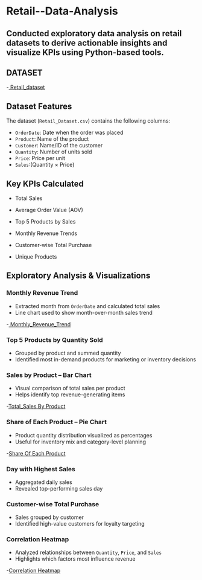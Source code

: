 # Retail--Data-Analysis
## Conducted exploratory data analysis on retail datasets to derive actionable insights and visualize KPIs using Python-based tools.
## DATASET
-<a href = "https://github.com/Antara1900/Retail--Data-Analysis/blob/main/Retail_Dataset.csv"> Retail_dataset</a>

##  Dataset Features

The dataset (`Retail_Dataset.csv`) contains the following columns:

- `OrderDate`: Date when the order was placed
- `Product`: Name of the product
- `Customer`: Name/ID of the customer
- `Quantity`: Number of units sold
- `Price`: Price per unit
- `Sales`:(Quantity × Price)

 ## Key KPIs Calculated
 - Total Sales

- Average Order Value (AOV)

- Top 5 Products by Sales

- Monthly Revenue Trends

- Customer-wise Total Purchase

- Unique Products

 ##  Exploratory Analysis & Visualizations

###  Monthly Revenue Trend

- Extracted month from `OrderDate` and calculated total sales
- Line chart used to show month-over-month sales trend

 -<a href = "https://1drv.ms/i/c/67403cc5b6a101f0/ET4IOVDe5v9Hq1O3j1de17QBC7Zk-ESC7zkQDoc3kJKsQw?e=5SkjfR"> Monthly_Revenue_Trend</a>
  

###  Top 5 Products by Quantity Sold

- Grouped by product and summed quantity
- Identified most in-demand products for marketing or inventory decisions

###  Sales by Product – Bar Chart

- Visual comparison of total sales per product
- Helps identify top revenue-generating items
  
 -<a href = "https://1drv.ms/i/c/67403cc5b6a101f0/EeckL3U7xkhJho2KHAsLy2kBZ8iUJ-pZPUCkAvgKEDDeiQ?e=cRev7t">Total_Sales By Product</a>

###  Share of Each Product – Pie Chart

- Product quantity distribution visualized as percentages
- Useful for inventory mix and category-level planning

 -<a href = "https://1drv.ms/i/c/67403cc5b6a101f0/EWkOZDuP45tPixZEpFn1MUoBQCMTIhai9jsFzltl0pxvNQ?e=UI6usg">Share Of Each Product</a>

###  Day with Highest Sales

- Aggregated daily sales
- Revealed top-performing sales day

###  Customer-wise Total Purchase

- Sales grouped by customer
- Identified high-value customers for loyalty targeting

###  Correlation Heatmap 

- Analyzed relationships between `Quantity`, `Price`, and `Sales`
- Highlights which factors most influence revenue

 -<a href = "https://1drv.ms/i/c/67403cc5b6a101f0/EfwqV0EZRgtGn2K0SXdrpLwBcily6yaHeiNcKy3wIWou2g?e=kPXm9H">Correlation Heatmap</a>

